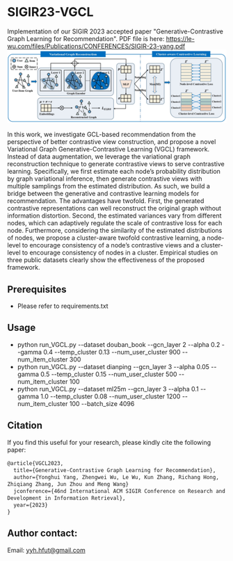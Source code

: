 # SIGIR23-VGCL
Implementation of our SIGIR 2023 accepted paper "Generative-Contrastive Graph Learning for Recommendation".
PDF file is here: https://le-wu.com/files/Publications/CONFERENCES/SIGIR-23-yang.pdf
![](https://github.com/yimutianyang/SIGIR23-VGCL/blob/main/framework.jpg)

In this work, we investigate GCL-based recommendation from the perspective of better contrastive view construction, and propose a
novel Variational Graph Generative-Contrastive Learning (VGCL) framework. Instead of data augmentation, we leverage the variational
graph reconstruction technique to generate contrastive views to serve contrastive learning. Specifically, we first estimate each node’s
probability distribution by graph variational inference, then generate contrastive views with multiple samplings from the estimated
distribution. As such, we build a bridge between the generative and contrastive learning models for recommendation. The advantages
have twofold. First, the generated contrastive representations can well reconstruct the original graph without information distortion.
Second, the estimated variances vary from different nodes, which can adaptively regulate the scale of contrastive loss for each node.
Furthermore, considering the similarity of the estimated distributions of nodes, we propose a cluster-aware twofold contrastive
learning, a node-level to encourage consistency of a node’s contrastive views and a cluster-level to encourage consistency of nodes
in a cluster. Empirical studies on three public datasets clearly show the effectiveness of the proposed framework.

Prerequisites
-------------
* Please refer to requirements.txt

Usage
-----
* python run_VGCL.py --dataset douban_book --gcn_layer 2 --alpha 0.2 --gamma 0.4 --temp_cluster 0.13 --num_user_cluster 900 --num_item_cluster 300
* python run_VGCL.py --dataset dianping --gcn_layer 3 --alpha 0.05 --gamma 0.5 --temp_cluster 0.15 --num_user_cluster 500 --num_item_cluster 100
* python run_VGCL.py --dataset ml25m --gcn_layer 3 --alpha 0.1 --gamma 1.0 --temp_cluster 0.08 --num_user_cluster 1200 --num_item_cluster 100 --batch_size 4096

Citation
--------
If you find this useful for your research, please kindly cite the following paper:<br>
```
@article{VGCL2023,
  title={Generative-Contrastive Graph Learning for Recommendation},
  author={Yonghui Yang, Zhengwei Wu, Le Wu, Kun Zhang, Richang Hong, Zhiqiang Zhang, Jun Zhou and Meng Wang}
  jconference={46nd International ACM SIGIR Conference on Research and Development in Information Retrieval},
  year={2023}
}
```

Author contact:
--------------
Email: yyh.hfut@gmail.com

